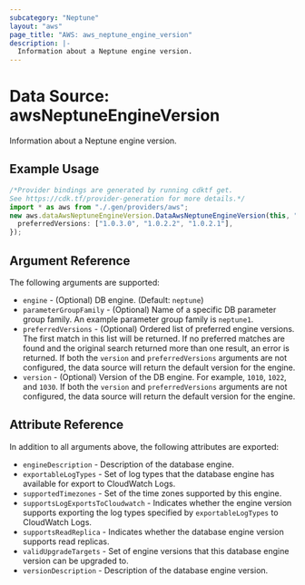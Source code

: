 ```yaml
---
subcategory: "Neptune"
layout: "aws"
page_title: "AWS: aws_neptune_engine_version"
description: |-
  Information about a Neptune engine version.
---
```


# Data Source: awsNeptuneEngineVersion

Information about a Neptune engine version.

## Example Usage

```typescript
/*Provider bindings are generated by running cdktf get.
See https://cdk.tf/provider-generation for more details.*/
import * as aws from "./.gen/providers/aws";
new aws.dataAwsNeptuneEngineVersion.DataAwsNeptuneEngineVersion(this, "test", {
  preferredVersions: ["1.0.3.0", "1.0.2.2", "1.0.2.1"],
});

```

## Argument Reference

The following arguments are supported:

* `engine` - (Optional) DB engine. (Default: `neptune`)
* `parameterGroupFamily` - (Optional) Name of a specific DB parameter group family. An example parameter group family is `neptune1`.
* `preferredVersions` - (Optional) Ordered list of preferred engine versions. The first match in this list will be returned. If no preferred matches are found and the original search returned more than one result, an error is returned. If both the `version` and `preferredVersions` arguments are not configured, the data source will return the default version for the engine.
* `version` - (Optional) Version of the DB engine. For example, `1010`, `1022`, and `1030`. If both the `version` and `preferredVersions` arguments are not configured, the data source will return the default version for the engine.

## Attribute Reference

In addition to all arguments above, the following attributes are exported:

* `engineDescription` - Description of the database engine.
* `exportableLogTypes` - Set of log types that the database engine has available for export to CloudWatch Logs.
* `supportedTimezones` - Set of the time zones supported by this engine.
* `supportsLogExportsToCloudwatch` - Indicates whether the engine version supports exporting the log types specified by `exportableLogTypes` to CloudWatch Logs.
* `supportsReadReplica` - Indicates whether the database engine version supports read replicas.
* `validUpgradeTargets` - Set of engine versions that this database engine version can be upgraded to.
* `versionDescription` - Description of the database engine version.
